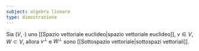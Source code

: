```yaml
---
subject: algebra lineare
type: dimostrazione
---
```

Sia $(V,\cdot)$ uno [[Spazio vettoriale euclideo|spazio vettoriale euclideo]], $v\in V$, $W\subset V$, allora $v^\perp$ e $W^\perp$ sono [[Sottospazio vettoriale|sottospazi vettoriali]].